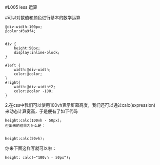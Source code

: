 #L005 less 运算

#可以对数值和颜色进行基本的数学运算
```
@div-width:100px;
@color:#3a9f4;


div {
	height:50px;
	display:inline-block;
}

#left {
	width:@div-width;
	color:@color;
}
#right{
	width:@div-width*2;
	color:@color -100;
}
```



2.在css中我们可以使用100vh表示屏幕高度，我们还可以通过calc(expression)来动态计算宽高，于是便有了如下代码
```
height:calc(100vh - 50px);
但出来的结果为什么是：


height:calc(50vh);
```


你来下面这样写就可以啦：
```
height: calc(~"100vh - 50px");
```


